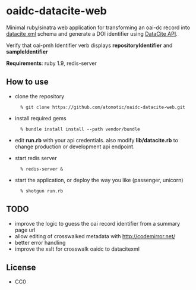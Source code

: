 oaidc-datacite-web
==================

Minimal ruby/sinatra web application for transforming an oai-dc record into [datacite xml](http://schema.datacite.org/meta/kernel-2.2/index.html) schema and generate a DOI identifier using [DataCite API](https://mds.datacite.org/static/apidoc).

Verify that oai-pmh Identifier verb displays **repositoryIdentifier** and **sampleIdentifier**

**Requirements**: ruby 1.9, redis-server

How to use
----------

* clone the repository

		% git clone https://github.com/atomotic/oaidc-datacite-web.git
* install required gems
	
		% bundle install install --path vendor/bundle
	
* edit **run.rb** with your api credentials. also modify **lib/datacite.rb** to change production or development api endpoint.
	
* start redis server

		% redis-server &
	
* start the application, or deploy the way you like (passenger, unicorn)

		% shotgun run.rb
		
	
		
TODO
----
* improve the logic to guess the oai record identifier from a summary page url
* allow editing of crosswalked metadata with http://codemirror.net/
* better error handling
* improve the xslt for crosswalk oaidc to datacitexml


License
-------
* CC0